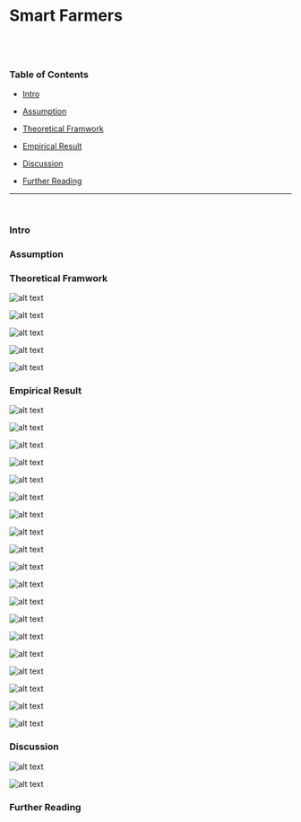 # Smart Farmers

&nbsp;
-----------------------------------------
### Table of Contents

* <a href=https://github.com/je-suis-tm/quant-trading/tree/master/Smart%20Farmers%20project#intro>Intro</a>

* <a href=https://github.com/je-suis-tm/quant-trading/tree/master/Smart%20Farmers%20project#assumption>Assumption</a>

* <a href=https://github.com/je-suis-tm/quant-trading/tree/master/Smart%20Farmers%20project#theoretical-framework>Theoretical Framwork</a>

* <a href=https://github.com/je-suis-tm/quant-trading/tree/master/Smart%20Farmers%20project#empirical-result>Empirical Result</a>

* <a href=https://github.com/je-suis-tm/quant-trading/tree/master/Smart%20Farmers%20project#discussion>Discussion</a>

* <a href=https://github.com/je-suis-tm/quant-trading/tree/master/Smart%20Farmers%20project#further-reading>Further Reading</a>
------------------------------------------------
&nbsp;

### Intro

### Assumption

### Theoretical Framwork

![alt text](https://github.com/je-suis-tm/quant-trading/blob/master/Smart%20Farmers%20project/preview/naive%20model.PNG) 

![alt text](https://github.com/je-suis-tm/quant-trading/blob/master/Smart%20Farmers%20project/preview/pricing%20mechanism.PNG) 

![alt text](https://github.com/je-suis-tm/quant-trading/blob/master/Smart%20Farmers%20project/preview/price%20change%20derivation.PNG) 

![alt text](https://github.com/je-suis-tm/quant-trading/blob/master/Smart%20Farmers%20project/preview/demand%20model.PNG) 

![alt text](https://github.com/je-suis-tm/quant-trading/blob/master/Smart%20Farmers%20project/preview/naive%20model%20matrix.PNG) 

### Empirical Result

![alt text](https://github.com/je-suis-tm/quant-trading/blob/master/Smart%20Farmers%20project/preview/cabbage%20price.png) 

![alt text](https://github.com/je-suis-tm/quant-trading/blob/master/Smart%20Farmers%20project/preview/cabbage%20production.png) 

![alt text](https://github.com/je-suis-tm/quant-trading/blob/master/Smart%20Farmers%20project/preview/cabbage%20regression.png) 

![alt text](https://github.com/je-suis-tm/quant-trading/blob/master/Smart%20Farmers%20project/preview/cocoa%20price.png) 

![alt text](https://github.com/je-suis-tm/quant-trading/blob/master/Smart%20Farmers%20project/preview/cocoa%20production.png) 

![alt text](https://github.com/je-suis-tm/quant-trading/blob/master/Smart%20Farmers%20project/preview/cocoa%20regression.png) 

![alt text](https://github.com/je-suis-tm/quant-trading/blob/master/Smart%20Farmers%20project/preview/coconut%20price.png) 

![alt text](https://github.com/je-suis-tm/quant-trading/blob/master/Smart%20Farmers%20project/preview/coconut%20production.png) 

![alt text](https://github.com/je-suis-tm/quant-trading/blob/master/Smart%20Farmers%20project/preview/coconut%20regression.png) 

![alt text](https://github.com/je-suis-tm/quant-trading/blob/master/Smart%20Farmers%20project/preview/mango%20price.png) 

![alt text](https://github.com/je-suis-tm/quant-trading/blob/master/Smart%20Farmers%20project/preview/mango%20production.png) 

![alt text](https://github.com/je-suis-tm/quant-trading/blob/master/Smart%20Farmers%20project/preview/mango%20regression.png) 

![alt text](https://github.com/je-suis-tm/quant-trading/blob/master/Smart%20Farmers%20project/preview/rubber%20price.png) 

![alt text](https://github.com/je-suis-tm/quant-trading/blob/master/Smart%20Farmers%20project/preview/rubber%20production.png) 

![alt text](https://github.com/je-suis-tm/quant-trading/blob/master/Smart%20Farmers%20project/preview/rubber%20regression.png) 

![alt text](https://github.com/je-suis-tm/quant-trading/blob/master/Smart%20Farmers%20project/preview/overall%20production.png) 

![alt text](https://github.com/je-suis-tm/quant-trading/blob/master/Smart%20Farmers%20project/preview/oil%20palm%20price.png) 

![alt text](https://github.com/je-suis-tm/quant-trading/blob/master/Smart%20Farmers%20project/preview/oil%20palm%20production.png) 

![alt text](https://github.com/je-suis-tm/quant-trading/blob/master/Smart%20Farmers%20project/preview/oil%20palm%20regression.png) 

### Discussion

![alt text](https://github.com/je-suis-tm/quant-trading/blob/master/Smart%20Farmers%20project/preview/oil%20palm%20vs%20palm%20oil.png) 

![alt text](https://github.com/je-suis-tm/quant-trading/blob/master/Smart%20Farmers%20project/preview/ricardian%20model.PNG) 

### Further Reading

